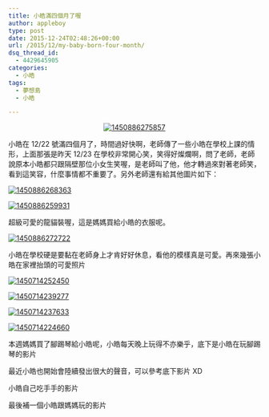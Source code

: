 ```yaml
---
title: 小皓滿四個月了喔
author: appleboy
type: post
date: 2015-12-24T02:48:26+00:00
url: /2015/12/my-baby-born-four-month/
dsq_thread_id:
  - 4429645905
categories:
  - 小皓
tags:
  - 夢想島
  - 小皓

---
```

<div style="margin:0 auto; text-align:center">
  <a data-flickr-embed="true"  href="https://www.flickr.com/photos/appleboy/23560391409/in/datetaken/" title="1450886275857"><img src="https://i2.wp.com/farm6.staticflickr.com/5660/23560391409_c06037028d_z.jpg?resize=640%2C480&#038;ssl=1" alt="1450886275857" data-recalc-dims="1" /></a>
</div>

小皓在 12/22 號滿四個月了，時間過好快啊，老師傳了一些小皓在學校上課的情形，上面那張是昨天 12/23 在學校非常開心笑，笑得好燦爛啊，問了老師，老師說原本小皓都只跟隔壁那位小女生笑喔，是老師叫了他，他才轉過來對著老師笑，看到這笑容，什麼事情都不重要了。另外老師還有給其他圖片如下：

<!--more-->

<a data-flickr-embed="true"  href="https://www.flickr.com/photos/appleboy/23300031764/in/datetaken/" title="1450886268363"><img src="https://i0.wp.com/farm6.staticflickr.com/5721/23300031764_868f7fa30c_z.jpg?resize=640%2C640&#038;ssl=1" alt="1450886268363" data-recalc-dims="1" /></a>

<a data-flickr-embed="true"  href="https://www.flickr.com/photos/appleboy/23560387389/in/datetaken/" title="1450886259931"><img src="https://i0.wp.com/farm1.staticflickr.com/781/23560387389_56e090d09f_c.jpg?resize=600%2C800&#038;ssl=1" alt="1450886259931" data-recalc-dims="1" /></a>

超級可愛的龍貓裝喔，這是媽媽買給小皓的衣服呢。

<a data-flickr-embed="true"  href="https://www.flickr.com/photos/appleboy/23560390739/in/datetaken/" title="1450886272722"><img src="https://i1.wp.com/farm6.staticflickr.com/5759/23560390739_5a92064e35_c.jpg?resize=600%2C800&#038;ssl=1" alt="1450886272722" data-recalc-dims="1" /></a>

小皓在學校硬是要黏在老師身上才肯好好休息，看他的模樣真是可愛。再來幾張小皓在家裡抬頭的可愛照片

<a data-flickr-embed="true"  href="https://www.flickr.com/photos/appleboy/23807610871/in/datetaken-public/" title="1450714252450"><img src="https://i0.wp.com/farm1.staticflickr.com/599/23807610871_e3ec392f3a_c.jpg?resize=600%2C800&#038;ssl=1" alt="1450714252450" data-recalc-dims="1" /></a>

<a data-flickr-embed="true"  href="https://www.flickr.com/photos/appleboy/23863978196/in/datetaken-public/" title="1450714239277"><img src="https://i1.wp.com/farm1.staticflickr.com/729/23863978196_e16e0f8ac1_c.jpg?resize=600%2C800&#038;ssl=1" alt="1450714239277" data-recalc-dims="1" /></a>

<a data-flickr-embed="true"  href="https://www.flickr.com/photos/appleboy/23594372250/in/datetaken-public/" title="1450714237633"><img src="https://i1.wp.com/farm6.staticflickr.com/5660/23594372250_fe882f73ce_c.jpg?resize=600%2C800&#038;ssl=1" alt="1450714237633" data-recalc-dims="1" /></a>

<a data-flickr-embed="true"  href="https://www.flickr.com/photos/appleboy/23807603491/in/datetaken-public/" title="1450714224660"><img src="https://i1.wp.com/farm1.staticflickr.com/574/23807603491_2615fde014_c.jpg?resize=600%2C800&#038;ssl=1" alt="1450714224660" data-recalc-dims="1" /></a>

本週媽媽買了腳踢琴給小皓呢，小皓每天晚上玩得不亦樂乎，底下是小皓在玩腳踢琴的影片

最近小皓也開始會陸續發出很大的聲音，可以參考底下影片 XD

小皓自己吃手手的影片

最後補一個小皓跟媽媽玩的影片